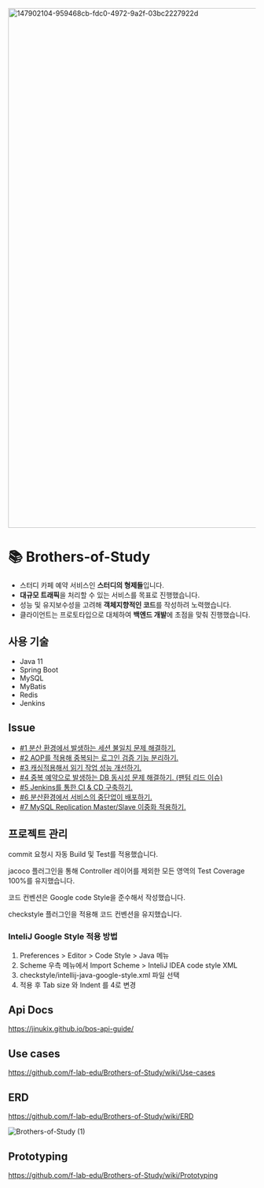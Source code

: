 <img width="1057" alt="147902104-959468cb-fdc0-4972-9a2f-03bc2227922d" src="https://user-images.githubusercontent.com/74256905/148158835-d8a3e76a-eb67-4340-bd55-621fa1e18c59.png">

# 📚 Brothers-of-Study
- 스터디 카페 예약 서비스인 **스터디의 형제들**입니다.
- **대규모 트래픽**을 처리할 수 있는 서비스를 목표로 진행했습니다. 
- 성능 및 유지보수성을 고려해 **객체지향적인 코드**를 작성하려 노력했습니다.
- 클라이언트는 프로토타입으로 대체하여 **백엔드 개발**에 초점을 맞춰 진행했습니다.

## 사용 기술
- Java 11
- Spring Boot
- MySQL
- MyBatis
- Redis
- Jenkins

## Issue

- [#1 분산 환경에서 발생하는 세션 불일치 문제 해결하기.](https://jinukix.tistory.com/127)
- [#2 AOP를 적용해 중복되는 로그인 검증 기능 분리하기.](https://jinukix.tistory.com/133)
- [#3 캐싱적용해서 읽기 작업 성능 개선하기.](https://jinukix.tistory.com/136)
- [#4 중복 예약으로 발생하는 DB 동시성 문제 해결하기. (팬텀 리드 이슈)](https://jinukix.tistory.com/137)
- [#5 Jenkins를 통한 CI & CD 구축하기.](https://jinukix.tistory.com/138)
- [#6 분산환경에서 서비스의 중단없이 배포하기.](https://jinukix.tistory.com/139)
- [#7 MySQL Replication Master/Slave 이중화 적용하기.](https://jinukix.tistory.com/140)

## 프로젝트 관리

commit 요청시 자동 Build 및 Test를 적용했습니다.

jacoco 플러그인을 통해 Controller 레이어를 제외한 모든 영역의 Test Coverage 100%를 유지했습니다.

코드 컨벤션은 Google code Style을 준수해서 작성했습니다.

checkstyle 플러그인을 적용해 코드 컨벤션을 유지했습니다.

### InteliJ Google Style 적용 방법

1. Preferences > Editor > Code Style > Java 메뉴
2. Scheme 우측 메뉴에서 Import Scheme > InteliJ IDEA code style XML
3. checkstyle/intellij-java-google-style.xml 파일 선택
4. 적용 후 Tab size 와 Indent 를 4로 변경

## Api Docs

<https://jinukix.github.io/bos-api-guide/>

## Use cases

<https://github.com/f-lab-edu/Brothers-of-Study/wiki/Use-cases>

## ERD

<https://github.com/f-lab-edu/Brothers-of-Study/wiki/ERD>

![Brothers-of-Study (1)](https://user-images.githubusercontent.com/74256905/149701721-660ed9aa-c8d8-4042-83bc-a05c51a5b761.png)

## Prototyping

<https://github.com/f-lab-edu/Brothers-of-Study/wiki/Prototyping>
